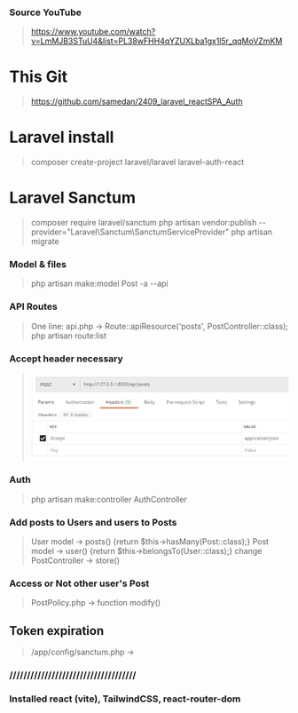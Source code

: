 ### Source YouTube

> https://www.youtube.com/watch?v=LmMJB3STuU4&list=PL38wFHH4qYZUXLba1gx1l5r_qqMoVZmKM

# This Git

> https://github.com/samedan/2409_laravel_reactSPA_Auth

# Laravel install

> composer create-project laravel/laravel laravel-auth-react

# Laravel Sanctum

> composer require laravel/sanctum
> php artisan vendor:publish --provider="Laravel\Sanctum\SanctumServiceProvider"
> php artisan migrate

### Model & files

> php artisan make:model Post -a --api

### API Routes

> One line: api.php -> Route::apiResource('posts', PostController::class);
> php artisan route:list

### Accept header necessary

> ![App](https://github.com/samedan/2409_laravel_reactSPA_Auth/blob/main/public/images/printscreen1.jpg)

### Auth

> php artisan make:controller AuthController

### Add posts to Users and users to Posts

> User model -> posts() {return $this->hasMany(Post::class);}
> Post model -> user() {return $this->belongsTo(User::class);}
> change PostController -> store()

### Access or Not other user's Post

> PostPolicy.php -> function modify()

## Token expiration

> /app/config/sanctum.php ->

### ////////////////////////////////////

### Installed react (vite), TailwindCSS, react-router-dom
